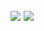 ## <span><img src="https://img.shields.io/badge/GuangDong%20University%20Of%20Technoloy-brightgreen?style=plastic&logo=googlescholar&label=College%3A&link=https%3A%2F%2Fwww.gdut.edu.cn%2F"> <img src="https://img.shields.io/badge/974479184%40qq.com-blue?style=social&logo=telegram&label=Email%3A"></span>  
   

<!--
**secretcheng/secretcheng** is a ✨ _special_ ✨ repository because its `README.md` (this file) appears on your GitHub profile.

Here are some ideas to get you started:

- 🔭 I’m currently working on ...
- 🌱 I’m currently learning ...
- 👯 I’m looking to collaborate on ...
- 🤔 I’m looking for help with ...
- 💬 Ask me about ...
- 📫 How to reach me: ...
- 😄 Pronouns: ...
- ⚡ Fun fact: ...
-->
